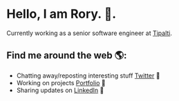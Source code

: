 # Hello, I am Rory. 👋.

Currently working as a senior software engineer at [Tipalti](https://tipalti.com/).

## Find me around the web 🌎:
- Chatting away/reposting interesting stuff <a href="https://www.twitter.com/mrroryflint">Twitter</a> 💬
- Working on projects <a href="https://roryflint.co.uk">Portfolio</a> 🚧
- Sharing updates on <a href="https://www.linkedin.com/in/rory-patrick-flint/">LinkedIn</a> 💼

